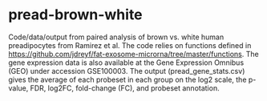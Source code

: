# pread-brown-white
Code/data/output from paired analysis of brown vs. white human preadipocytes from Ramirez et al. The code relies on functions defined in https://github.com/jdreyf/fat-exosome-microrna/tree/master/functions. The gene expression data is also available at the Gene Expression Omnibus (GEO) under accession GSE100003. The output (pread_gene_stats.csv) gives the average of each probeset in each group on the log2 scale, the p-value, FDR, log2FC, fold-change (FC), and probeset annotation.
